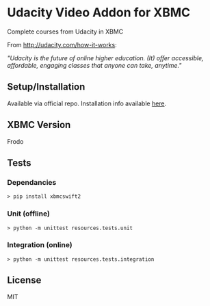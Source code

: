 Udacity Video Addon for XBMC
======================

Complete courses from Udacity in XBMC

From http://udacity.com/how-it-works:

*"Udacity is the future of online higher education. (It) offer accessible, affordable, engaging classes that anyone can take, anytime."*

## Setup/Installation

Available via official repo. Installation info available [here](http://wiki.xbmc.org/index.php?title=Add-ons).

## XBMC Version

Frodo

## Tests

### Dependancies

    > pip install xbmcswift2

### Unit (offline)

    > python -m unittest resources.tests.unit

### Integration (online)

    > python -m unittest resources.tests.integration

## License

MIT
